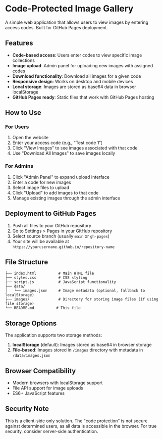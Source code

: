 # Code-Protected Image Gallery

A simple web application that allows users to view images by entering access codes. Built for GitHub Pages deployment.

## Features

- **Code-based access**: Users enter codes to view specific image collections
- **Image upload**: Admin panel for uploading new images with assigned codes
- **Download functionality**: Download all images for a given code
- **Responsive design**: Works on desktop and mobile devices
- **Local storage**: Images are stored as base64 data in browser localStorage
- **GitHub Pages ready**: Static files that work with GitHub Pages hosting

## How to Use

### For Users
1. Open the website
2. Enter your access code (e.g., "Test code 1")
3. Click "View Images" to see images associated with that code
4. Use "Download All Images" to save images locally

### For Admins
1. Click "Admin Panel" to expand upload interface
2. Enter a code for new images
3. Select image files to upload
4. Click "Upload" to add images to that code
5. Manage existing images through the admin interface

## Deployment to GitHub Pages

1. Push all files to your GitHub repository
2. Go to Settings > Pages in your GitHub repository
3. Select source branch (usually `main` or `gh-pages`)
4. Your site will be available at `https://yourusername.github.io/repository-name`

## File Structure

```
├── index.html          # Main HTML file
├── styles.css          # CSS styling
├── script.js           # JavaScript functionality
├── data/
│   └── images.json     # Image metadata (optional, fallback to localStorage)
├── images/             # Directory for storing image files (if using file storage)
└── README.md          # This file
```

## Storage Options

The application supports two storage methods:

1. **localStorage** (default): Images stored as base64 in browser storage
2. **File-based**: Images stored in `/images` directory with metadata in `/data/images.json`

## Browser Compatibility

- Modern browsers with localStorage support
- File API support for image uploads
- ES6+ JavaScript features

## Security Note

This is a client-side only solution. The "code protection" is not secure against determined users, as all data is accessible in the browser. For true security, consider server-side authentication.
